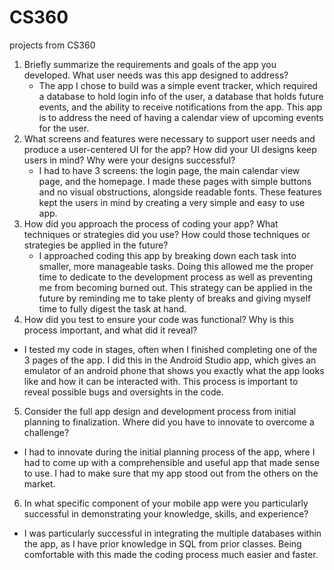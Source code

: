 # CS360
projects from CS360


1) Briefly summarize the requirements and goals of the app you developed. What user needs was this app designed to address?
   - The app I chose to build was a simple event tracker, which required a database to hold login info of the user, a database that holds future events, and the ability to receive notifications from the app. This app is to address the need of having a calendar view of upcoming events for the user.
2) What screens and features were necessary to support user needs and produce a user-centered UI for the app? How did your UI designs keep users in mind? Why were your designs successful?
   - I had to have 3 screens: the login page, the main calendar view page, and the homepage. I made these pages with simple buttons and no visual obstructions, alongside readable fonts. These features kept the users in mind by creating a very simple and easy to use app.
3) How did you approach the process of coding your app? What techniques or strategies did you use? How could those techniques or strategies be applied in the future?
   - I approached coding this app by breaking down each task into smaller, more manageable tasks. Doing this allowed me the proper time to dedicate to the development process as well as preventing me from becoming burned out. This strategy can be applied in the future by reminding me to take plenty of breaks and giving myself time to fully digest the task at hand.
4) How did you test to ensure your code was functional? Why is this process important, and what did it reveal?
  - I tested my code in stages, often when I finished completing one of the 3 pages of the app. I did this in the Android Studio app, which gives an emulator of an android phone that shows you exactly what the app looks like and how it can be interacted with. This process is important to reveal possible bugs and oversights in the code.
5) Consider the full app design and development process from initial planning to finalization. Where did you have to innovate to overcome a challenge?
  - I had to innovate during the initial planning process of the app, where I had to come up with a comprehensible and useful app that made sense to use. I had to make sure that my app stood out from the others on the market.
6) In what specific component of your mobile app were you particularly successful in demonstrating your knowledge, skills, and experience?
  - I was particularly successful in integrating the multiple databases within the app, as I have prior knowledge in SQL from prior classes. Being comfortable with this made the coding process much easier and faster.
